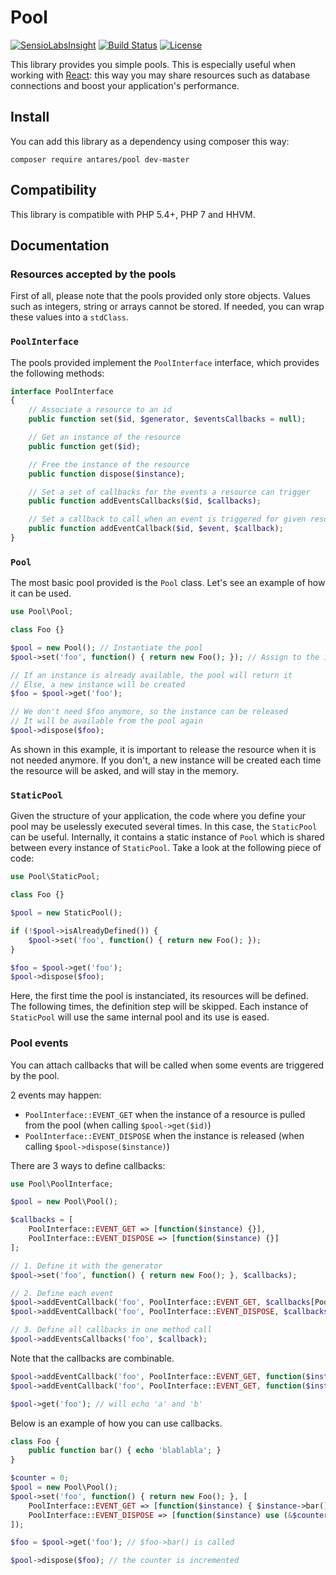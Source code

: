 # Pool

[![SensioLabsInsight](https://insight.sensiolabs.com/projects/77d14077-a55c-4282-8f27-c8475d1bf7da/mini.png)](https://insight.sensiolabs.com/projects/77d14077-a55c-4282-8f27-c8475d1bf7da)
[![Build Status](https://travis-ci.org/antares993/Pool.svg?branch=master)](https://travis-ci.org/antares993/Pool)
[![License](https://poser.pugx.org/antares/pool/license)](https://packagist.org/packages/antares/pool)


This library provides you simple pools. This is especially useful when working with [React](http://reactphp.org/): this way you may share resources such as database connections and boost your application's performance.

## Install

You can add this library as a dependency using composer this way:

```
composer require antares/pool dev-master
```

## Compatibility

This library is compatible with PHP 5.4+, PHP 7 and HHVM.

## Documentation

### Resources accepted by the pools

First of all, please note that the pools provided only store objects. Values such as integers, string or arrays cannot be stored. If needed, you can wrap these values into a `stdClass`.

### `PoolInterface`

The pools provided implement the `PoolInterface` interface, which provides the following methods:

```php
interface PoolInterface
{
    // Associate a resource to an id
    public function set($id, $generator, $eventsCallbacks = null);

    // Get an instance of the resource
    public function get($id);

    // Free the instance of the resource
    public function dispose($instance);

    // Set a set of callbacks for the events a resource can trigger
    public function addEventsCallbacks($id, $callbacks);

    // Set a callback to call when an event is triggered for given resource
    public function addEventCallback($id, $event, $callback);
}
```

### `Pool`

The most basic pool provided is the `Pool` class. Let's see an example of how it can be used.

```php
use Pool\Pool;

class Foo {}

$pool = new Pool(); // Instantiate the pool
$pool->set('foo', function() { return new Foo(); }); // Assign to the id 'foo' a generator returning an instance of Foo

// If an instance is already available, the pool will return it
// Else, a new instance will be created
$foo = $pool->get('foo');

// We don't need $foo anymore, so the instance can be released
// It will be available from the pool again
$pool->dispose($foo);

```

As shown in this example, it is important to release the resource when it is not needed anymore. If you don't, a new instance will be created each time the resource will be asked, and will stay in the memory.

### `StaticPool`

Given the structure of your application, the code where you define your pool may be uselessly executed several times. In this case, the `StaticPool` can be useful. Internally, it contains a static instance of `Pool` which is shared between every instance of `StaticPool`. Take a look at the following piece of code:

```php
use Pool\StaticPool;

class Foo {}

$pool = new StaticPool();

if (!$pool->isAlreadyDefined()) {
    $pool->set('foo', function() { return new Foo(); });
}

$foo = $pool->get('foo');
$pool->dispose($foo);
```

Here, the first time the pool is instanciated, its resources will be defined. The following times, the definition step will be skipped. Each instance of `StaticPool` will use the same internal pool and its use is eased.

### Pool events

You can attach callbacks that will be called when some events are triggered by the pool.

2 events may happen:

- `PoolInterface::EVENT_GET` when the instance of a resource is pulled from the pool (when calling `$pool->get($id)`)
- `PoolInterface::EVENT_DISPOSE` when the instance is released (when calling `$pool->dispose($instance)`)

There are 3 ways to define callbacks:

```php
use Pool\PoolInterface;

$pool = new Pool\Pool();

$callbacks = [
    PoolInterface::EVENT_GET => [function($instance) {}],
    PoolInterface::EVENT_DISPOSE => [function($instance) {}]
];

// 1. Define it with the generator
$pool->set('foo', function() { return new Foo(); }, $callbacks);

// 2. Define each event
$pool->addEventCallback('foo', PoolInterface::EVENT_GET, $callbacks[PoolInterface::EVENT_GET][0]);
$pool->addEventCallback('foo', PoolInterface::EVENT_DISPOSE, $callbacks[PoolInterface::EVENT_DISPOSE][0]);

// 3. Define all callbacks in one method call
$pool->addEventsCallbacks('foo', $callback);
```

Note that the callbacks are combinable.

```php
$pool->addEventCallback('foo', PoolInterface::EVENT_GET, function($instance) { echo 'a'; });
$pool->addEventCallback('foo', PoolInterface::EVENT_GET, function($instance) { echo 'b'; });

$pool->get('foo'); // will echo 'a' and 'b'
```

Below is an example of how you can use callbacks.

```php
class Foo {
    public function bar() { echo 'blablabla'; }
}

$counter = 0;
$pool = new Pool\Pool();
$pool->set('foo', function() { return new Foo(); }, [
    PoolInterface::EVENT_GET => [function($instance) { $instance->bar(); }],
    PoolInterface::EVENT_DISPOSE => [function($instance) use (&$counter) { $counter++; }]
]);

$foo = $pool->get('foo'); // $foo->bar() is called

$pool->dispose($foo); // the counter is incremented
```
